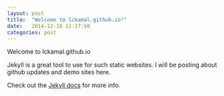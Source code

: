 ```yaml
---
layout: post
title:  "Welcome to lckamal.github.io!"
date:   2014-12-10 11:17:50
categories: post
---
```

Welcome to lckamal.github.io

Jekyll is a great tool to use for such static websites. I will be posting about github updates and demo sites here.

Check out the [Jekyll docs][jekyll] for more info.

[jekyll]:      http://jekyllrb.com
